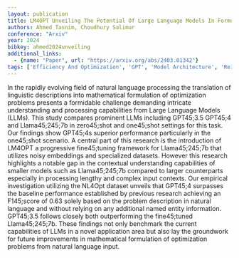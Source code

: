 ```yaml
---
layout: publication
title: LM4OPT Unveiling The Potential Of Large Language Models In Formulating Mathematical Optimization Problems
authors: Ahmed Tasnim, Choudhury Salimur
conference: "Arxiv"
year: 2024
bibkey: ahmed2024unveiling
additional_links:
  - {name: "Paper", url: "https://arxiv.org/abs/2403.01342"}
tags: ['Efficiency And Optimization', 'GPT', 'Model Architecture', 'Reinforcement Learning', 'Tools', 'Training Techniques']
---
```

In the rapidly evolving field of natural language processing the translation of linguistic descriptions into mathematical formulation of optimization problems presents a formidable challenge demanding intricate understanding and processing capabilities from Large Language Models (LLMs). This study compares prominent LLMs including GPT45;3.5 GPT45;4 and Llama45;245;7b in zero45;shot and one45;shot settings for this task. Our findings show GPT45;4s superior performance particularly in the one45;shot scenario. A central part of this research is the introduction of LM4OPT a progressive fine45;tuning framework for Llama45;245;7b that utilizes noisy embeddings and specialized datasets. However this research highlights a notable gap in the contextual understanding capabilities of smaller models such as Llama45;245;7b compared to larger counterparts especially in processing lengthy and complex input contexts. Our empirical investigation utilizing the NL4Opt dataset unveils that GPT45;4 surpasses the baseline performance established by previous research achieving an F145;score of 0.63 solely based on the problem description in natural language and without relying on any additional named entity information. GPT45;3.5 follows closely both outperforming the fine45;tuned Llama45;245;7b. These findings not only benchmark the current capabilities of LLMs in a novel application area but also lay the groundwork for future improvements in mathematical formulation of optimization problems from natural language input.
